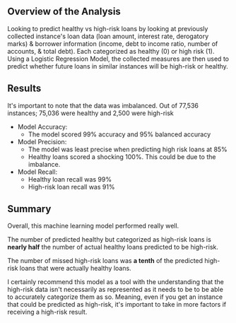 ## Overview of the Analysis

Looking to predict healthy vs high-risk loans by looking at previously
collected instance's loan data (loan amount, interest rate, derogatory marks) & borrower information (income, debt to income ratio, number of accounts, & total debt). Each categorized as healthy (0) or high risk (1).
Using a Logistic Regression Model, the collected measures are then used to predict whether future loans in similar instances will be high-risk or healthy.


## Results

It's important to note that the data was imbalanced. Out of 77,536 instances; 75,036 were healthy and 2,500 were high-risk

* Model Accuracy: 
  * The model scored 99% accuracy and 95% balanced accuracy
* Model Precision:
  * The model was least precise when predicting high risk loans at 85%
  * Healthy loans scored a shocking 100%. This could be due to the imbalance.
* Model Recall:
  * Healthy loan recall was 99%
  * High-risk loan recall was 91% 


## Summary

Overall, this machine learning model performed really well. 

The number of predicted healthy but categorized as high-risk loans is **nearly half** the number of actual healthy loans predicted to be high-risk.

The number of missed high-risk loans was **a tenth** of the predicted high-risk loans that were actually healthy loans.

I certainly recommend this model as a tool with the understanding that the high-risk data isn't necessarily as represented as it needs to be to be able to accurately categorize them as so. Meaning, even if you get an instance that could be predicted as high-risk, it's important to take in more factors if receiving a high-risk result. 
